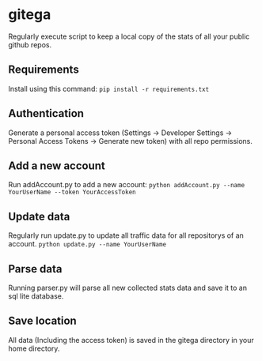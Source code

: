 # gitega

Regularly execute script to keep a local copy of the stats of all your public github repos.

## Requirements

Install using this command:
`pip install -r requirements.txt`

## Authentication

Generate a personal access token (Settings -> Developer Settings -> Personal Access Tokens -> Generate new token) with all repo permissions.

## Add a new account

Run addAccount.py to add a new account:
`python addAccount.py --name YourUserName --token YourAccessToken`

## Update data

Regularly run update.py to update all traffic data for all repositorys of an account.
`python update.py --name YourUserName`

## Parse data

Running parser.py will parse all new collected stats data and save it to an sql lite database.

## Save location

All data (Including the access token) is saved in the gitega directory in your home directory.
